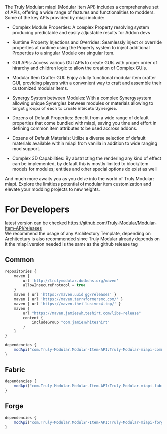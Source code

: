 The Truly Modular: miapi (Modular Item API) includes a comprehensive set of APIs, offering a wide range of features and functionalities to modders. Some of the key APIs provided by miapi include:

- Complex Module Properties: A complex Property resolving system producing predictable and easily adjustable results for Addon devs

- Runtime Property Injections and Overrides: Seamlessly inject or override properties at runtime using the Property system to inject additional Properties to a singular Module ona singular Item.

- GUI APIs: Access various GUI APIs to create GUIs with proper order of hirarchy and children logic to allow the creation of Complex GUIs.

- Modular Item Crafter GUI: Enjoy a fully functional modular item crafter GUI, providing players with a convenient way to craft and assemble their customized modular items.

- Synergy System between Modules: With a complex Synergysystem allowing unique Synergies between modules or materials allowing to target groups of each to create intricate Synergies.

- Dozens of Default Properties: Benefit from a wide range of default properties that come bundled with miapi, saving you time and effort in defining common item attributes to be used accross addons.

- Dozens of Default Materials: Utilize a diverse selection of default materials available within miapi from vanilla in addition to wide ranging mod support.

- Complex 3D Capabilities: By abstracting the rendering any kind of effect can be implemented, by default this is mostly limited to block/item models for modules; entities and other special options do exist as well

And much more awaits you as you delve into the world of Truly Modular: miapi. Explore the limitless potential of modular item customization and elevate your modding projects to new heights.

# For Developers
latest version can be checked https://github.com/Truly-Modular/Modular-Item-API/releases  
We recommend the usage of any Architectury Template, depending on Architectury is also recommended since Truly Modular already depends on it
the miapi_version needed is the same as the github release tag
## Common
```js
repositories {
    maven {
        url 'http://trulymodular.duckdns.org/maven'
        allowInsecureProtocol = true
    }
    maven { url 'https://maven.uuid.gg/releases' }
    maven { url 'https://maven.terraformersmc.com/' }
    maven { url 'https://maven.theillusivec4.top/' }
    maven {
        url "https://maven.jamieswhiteshirt.com/libs-release"
        content {
            includeGroup "com.jamieswhiteshirt"
        }
    }
}
```
```js
dependencies {
    modApi("com.Truly-Modular.Modular-Item-API:Truly-Modular-miapi-common:${rootProject.miapi_version}")
}
```
## Fabric
```js
dependencies {
    modApi("com.Truly-Modular.Modular-Item-API:Truly-Modular-miapi-fabric:${rootProject.miapi_version}")
}
```
## Forge
```js
dependencies {
    modApi("com.Truly-Modular.Modular-Item-API:Truly-Modular-miapi-forge:${rootProject.miapi_version}")
}
```
